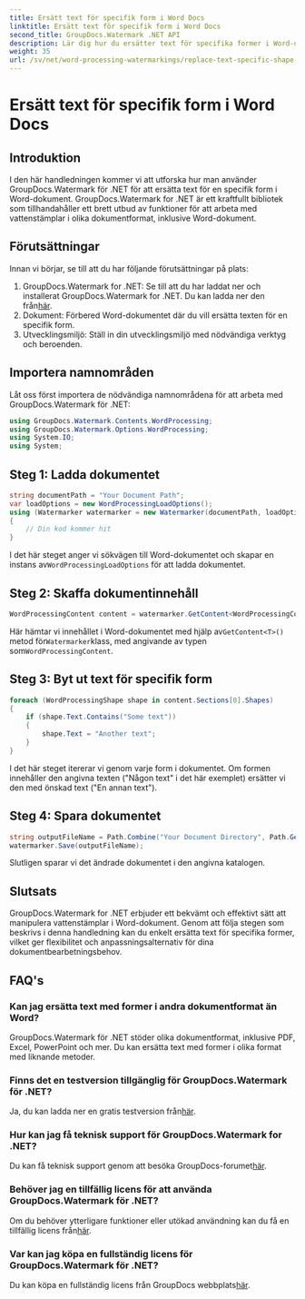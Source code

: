 ```yaml
---
title: Ersätt text för specifik form i Word Docs
linktitle: Ersätt text för specifik form i Word Docs
second_title: GroupDocs.Watermark .NET API
description: Lär dig hur du ersätter text för specifika former i Word-dokument med GroupDocs.Watermark för .NET. Följ vår steg-för-steg handledning.
weight: 35
url: /sv/net/word-processing-watermarkings/replace-text-specific-shape-word-docs/
---
```


# Ersätt text för specifik form i Word Docs

## Introduktion
I den här handledningen kommer vi att utforska hur man använder GroupDocs.Watermark för .NET för att ersätta text för en specifik form i Word-dokument. GroupDocs.Watermark for .NET är ett kraftfullt bibliotek som tillhandahåller ett brett utbud av funktioner för att arbeta med vattenstämplar i olika dokumentformat, inklusive Word-dokument.
## Förutsättningar
Innan vi börjar, se till att du har följande förutsättningar på plats:
1.  GroupDocs.Watermark for .NET: Se till att du har laddat ner och installerat GroupDocs.Watermark for .NET. Du kan ladda ner den från[här](https://releases.groupdocs.com/Watermark/net/).
2. Dokument: Förbered Word-dokumentet där du vill ersätta texten för en specifik form.
3. Utvecklingsmiljö: Ställ in din utvecklingsmiljö med nödvändiga verktyg och beroenden.

## Importera namnområden
Låt oss först importera de nödvändiga namnområdena för att arbeta med GroupDocs.Watermark för .NET:
```csharp
using GroupDocs.Watermark.Contents.WordProcessing;
using GroupDocs.Watermark.Options.WordProcessing;
using System.IO;
using System;
```
## Steg 1: Ladda dokumentet
```csharp
string documentPath = "Your Document Path";
var loadOptions = new WordProcessingLoadOptions();
using (Watermarker watermarker = new Watermarker(documentPath, loadOptions))
{
    // Din kod kommer hit
}
```
 I det här steget anger vi sökvägen till Word-dokumentet och skapar en instans av`WordProcessingLoadOptions` för att ladda dokumentet.
## Steg 2: Skaffa dokumentinnehåll
```csharp
WordProcessingContent content = watermarker.GetContent<WordProcessingContent>();
```
 Här hämtar vi innehållet i Word-dokumentet med hjälp av`GetContent<T>()` metod för`Watermarker`klass, med angivande av typen som`WordProcessingContent`.
## Steg 3: Byt ut text för specifik form
```csharp
foreach (WordProcessingShape shape in content.Sections[0].Shapes)
{
    if (shape.Text.Contains("Some text"))
    {
        shape.Text = "Another text";
    }
}
```
I det här steget itererar vi genom varje form i dokumentet. Om formen innehåller den angivna texten ("Någon text" i det här exemplet) ersätter vi den med önskad text ("En annan text").
## Steg 4: Spara dokumentet
```csharp
string outputFileName = Path.Combine("Your Document Directory", Path.GetFileName(documentPath));
watermarker.Save(outputFileName);
```
Slutligen sparar vi det ändrade dokumentet i den angivna katalogen.

## Slutsats
GroupDocs.Watermark for .NET erbjuder ett bekvämt och effektivt sätt att manipulera vattenstämplar i Word-dokument. Genom att följa stegen som beskrivs i denna handledning kan du enkelt ersätta text för specifika former, vilket ger flexibilitet och anpassningsalternativ för dina dokumentbearbetningsbehov.
## FAQ's
### Kan jag ersätta text med former i andra dokumentformat än Word?
GroupDocs.Watermark för .NET stöder olika dokumentformat, inklusive PDF, Excel, PowerPoint och mer. Du kan ersätta text med former i olika format med liknande metoder.
### Finns det en testversion tillgänglig för GroupDocs.Watermark för .NET?
 Ja, du kan ladda ner en gratis testversion från[här](https://releases.groupdocs.com/).
### Hur kan jag få teknisk support för GroupDocs.Watermark for .NET?
Du kan få teknisk support genom att besöka GroupDocs-forumet[här](https://forum.groupdocs.com/c/watermark/19).
### Behöver jag en tillfällig licens för att använda GroupDocs.Watermark för .NET?
 Om du behöver ytterligare funktioner eller utökad användning kan du få en tillfällig licens från[här](https://purchase.groupdocs.com/temporary-license/).
### Var kan jag köpa en fullständig licens för GroupDocs.Watermark för .NET?
 Du kan köpa en fullständig licens från GroupDocs webbplats[här](https://purchase.groupdocs.com/buy).